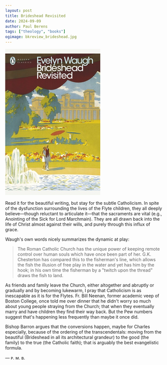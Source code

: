 ```yaml
---
layout: post
title: Brideshead Revisited
date: 2024-09-09
author: Paul Berens
tags: ["theology", "books"]
ogimage: bkreview_brideshead.jpg
---
```

![Brideshead Revisited by Evelyn Waugh](/assets/og/bkreview_brideshead.jpg)

Read it for the beautiful writing, but stay for the subtle Catholicism. In spite of the dysfunction surrounding the lives of the Flyte children, they all deeply believe—though reluctant to articulate it—that the sacraments are vital (e.g., Anointing of the Sick for Lord Marchmain). They are all drawn back into the life of Christ almost against their wills, and purely through this influx of grace.

Waugh's own words nicely summarizes the dynamic at play:

> The Roman Catholic Church has the unique power of keeping remote control over human souls which have once been part of her. G.K. Chesterton has compared this to the fisherman's line, which allows the fish the illusion of free play in the water and yet has him by the hook; in his own time the fisherman by a "twitch upon the thread" draws the fish to land.

As friends and family leave the Church, either altogether and abruptly or gradually and by becoming lukewarm, I pray that Catholicism is as inescapable as it is for the Flytes. Fr. Bill Neenan, former academic veep of Boston College, once told me over dinner that he didn't worry so much about young people straying from the Church; that when they eventually marry and have children they find their way back. But the Pew numbers suggest that's happening less frequently than maybe it once did.

Bishop Barron argues that the conversions happen, maybe for Charles especially, because of the ordering of the transcendentals: moving from the beautiful (Brideshead in all its architectural grandeur) to the good (the family) to the true (the Catholic faith); that is arguably the best evangelistic formula.

— ᴘ. ᴍ. ʙ.